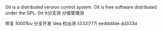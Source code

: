 Git is a distributed version control system.
Git is free software distributed under the GPL.
Git tt分支测 分值管理测

修复 10001bu
分支开发
idea 检出测
ii332i777i
eeddddde
dd333d
